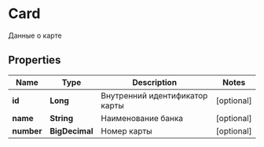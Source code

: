 

# Card

Данные о карте
## Properties

Name | Type | Description | Notes
------------ | ------------- | ------------- | -------------
**id** | **Long** | Внутренний идентификатор карты |  [optional]
**name** | **String** | Наименование банка |  [optional]
**number** | **BigDecimal** | Номер карты |  [optional]



